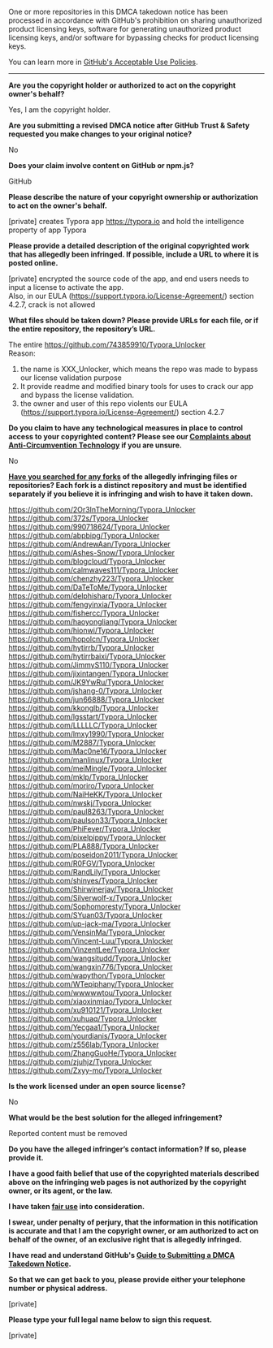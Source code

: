 One or more repositories in this DMCA takedown notice has been processed in accordance with GitHub's prohibition on sharing unauthorized product licensing keys, software for generating unauthorized product licensing keys, and/or software for bypassing checks for product licensing keys.

You can learn more in [GitHub's Acceptable Use Policies](https://docs.github.com/en/github/site-policy/github-acceptable-use-policies).

---

**Are you the copyright holder or authorized to act on the copyright owner's behalf?**

Yes, I am the copyright holder.

**Are you submitting a revised DMCA notice after GitHub Trust & Safety requested you make changes to your original notice?**

No

**Does your claim involve content on GitHub or npm.js?**

GitHub

**Please describe the nature of your copyright ownership or authorization to act on the owner's behalf.**

[private] creates Typora app <https://typora.io> and hold the intelligence property of app Typora

**Please provide a detailed description of the original copyrighted work that has allegedly been infringed. If possible, include a URL to where it is posted online.**

[private] encrypted the source code of the app, and end users needs to input a license to activate the app.  
Also, in our EULA (https://support.typora.io/License-Agreement/) section 4.2.7, crack is not allowed

**What files should be taken down? Please provide URLs for each file, or if the entire repository, the repository’s URL.**

The entire https://github.com/743859910/Typora_Unlocker  
Reason:

1. the name is XXX_Unlocker, which means the repo was made to bypass our license validation purpose  
2. It provide readme and modified binary tools for uses to crack our app and bypass the license validation.  
3. the owner and user of this repo violents our EULA (https://support.typora.io/License-Agreement/) section 4.2.7  

**Do you claim to have any technological measures in place to control access to your copyrighted content? Please see our <a href="https://docs.github.com/articles/guide-to-submitting-a-dmca-takedown-notice#complaints-about-anti-circumvention-technology">Complaints about Anti-Circumvention Technology</a> if you are unsure.**

No

**<a href="https://docs.github.com/articles/dmca-takedown-policy#b-what-about-forks-or-whats-a-fork">Have you searched for any forks</a> of the allegedly infringing files or repositories? Each fork is a distinct repository and must be identified separately if you believe it is infringing and wish to have it taken down.**

https://github.com/2Or3InTheMorning/Typora_Unlocker  
https://github.com/372s/Typora_Unlocker  
https://github.com/990718624/Typora_Unlocker  
https://github.com/abpbipg/Typora_Unlocker  
https://github.com/AndrewAan/Typora_Unlocker  
https://github.com/Ashes-Snow/Typora_Unlocker  
https://github.com/blogcloud/Typora_Unlocker  
https://github.com/calmwaves111/Typora_Unlocker  
https://github.com/chenzhy223/Typora_Unlocker  
https://github.com/DaTeToMe/Typora_Unlocker  
https://github.com/delphisharp/Typora_Unlocker  
https://github.com/fengyinxia/Typora_Unlocker  
https://github.com/fishercc/Typora_Unlocker  
https://github.com/haoyongliang/Typora_Unlocker  
https://github.com/hionwi/Typora_Unlocker  
https://github.com/hopolcn/Typora_Unlocker  
https://github.com/hytirrb/Typora_Unlocker  
https://github.com/hytirrbaixi/Typora_Unlocker  
https://github.com/JimmyS110/Typora_Unlocker  
https://github.com/jixintangen/Typora_Unlocker  
https://github.com/JK9YwRu/Typora_Unlocker  
https://github.com/jshang-0/Typora_Unlocker  
https://github.com/jun66888/Typora_Unlocker  
https://github.com/kkonglb/Typora_Unlocker  
https://github.com/lgsstart/Typora_Unlocker  
https://github.com/LLLLLC/Typora_Unlocker  
https://github.com/lmxy1990/Typora_Unlocker  
https://github.com/M2887/Typora_Unlocker  
https://github.com/Mac0ne16/Typora_Unlocker  
https://github.com/manlinux/Typora_Unlocker  
https://github.com/meiMingle/Typora_Unlocker  
https://github.com/mklp/Typora_Unlocker  
https://github.com/moriro/Typora_Unlocker  
https://github.com/NaiHeKK/Typora_Unlocker  
https://github.com/nwskj/Typora_Unlocker  
https://github.com/paul8263/Typora_Unlocker  
https://github.com/paulson33/Typora_Unlocker  
https://github.com/PhiFever/Typora_Unlocker  
https://github.com/pixelpippy/Typora_Unlocker  
https://github.com/PLA888/Typora_Unlocker  
https://github.com/poseidon2011/Typora_Unlocker  
https://github.com/R0FGV/Typora_Unlocker  
https://github.com/RandLily/Typora_Unlocker  
https://github.com/shinyes/Typora_Unlocker  
https://github.com/Shirwinerjay/Typora_Unlocker  
https://github.com/Silverwolf-x/Typora_Unlocker  
https://github.com/Sophomoresty/Typora_Unlocker  
https://github.com/SYuan03/Typora_Unlocker  
https://github.com/up-jack-ma/Typora_Unlocker  
https://github.com/VensinMa/Typora_Unlocker  
https://github.com/Vincent-Luu/Typora_Unlocker  
https://github.com/VinzentLee/Typora_Unlocker  
https://github.com/wangsitudd/Typora_Unlocker  
https://github.com/wangxin776/Typora_Unlocker  
https://github.com/wapython/Typora_Unlocker  
https://github.com/WTepiphany/Typora_Unlocker  
https://github.com/wwwwwtou/Typora_Unlocker  
https://github.com/xiaoxinmiao/Typora_Unlocker  
https://github.com/xu910121/Typora_Unlocker  
https://github.com/xuhuaq/Typora_Unlocker  
https://github.com/Yecgaa1/Typora_Unlocker  
https://github.com/yourdianis/Typora_Unlocker  
https://github.com/z556lab/Typora_Unlocker  
https://github.com/ZhangGuoHe/Typora_Unlocker  
https://github.com/zjuhjz/Typora_Unlocker  
https://github.com/Zxyy-mo/Typora_Unlocker  

**Is the work licensed under an open source license?**

No

**What would be the best solution for the alleged infringement?**

Reported content must be removed

**Do you have the alleged infringer’s contact information? If so, please provide it.**

**I have a good faith belief that use of the copyrighted materials described above on the infringing web pages is not authorized by the copyright owner, or its agent, or the law.**

**I have taken <a href="https://www.lumendatabase.org/topics/22">fair use</a> into consideration.**

**I swear, under penalty of perjury, that the information in this notification is accurate and that I am the copyright owner, or am authorized to act on behalf of the owner, of an exclusive right that is allegedly infringed.**

**I have read and understand GitHub's <a href="https://docs.github.com/articles/guide-to-submitting-a-dmca-takedown-notice/">Guide to Submitting a DMCA Takedown Notice</a>.**

**So that we can get back to you, please provide either your telephone number or physical address.**

[private]

**Please type your full legal name below to sign this request.**

[private]
